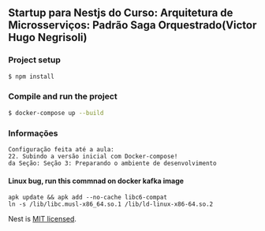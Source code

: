 ## Startup para Nestjs do Curso: Arquitetura de Microsserviços: Padrão Saga Orquestrado(Victor Hugo Negrisoli)

### Project setup

```bash
$ npm install
```

### Compile and run the project

```bash
$ docker-compose up --build
```

### Informações

```
Configuração feita até a aula: 
22. Subindo a versão inicial com Docker-compose!
da Seção: Seção 3: Preparando o ambiente de desenvolvimento
```

#### Linux bug, run this commnad on docker kafka image
```
apk update && apk add --no-cache libc6-compat
ln -s /lib/libc.musl-x86_64.so.1 /lib/ld-linux-x86-64.so.2
```


Nest is [MIT licensed](https://github.com/nestjs/nest/blob/master/LICENSE).
